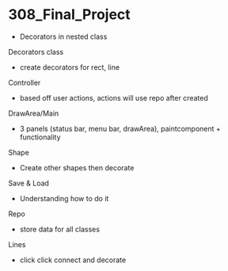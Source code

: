 # 308_Final_Project

- Decorators in nested class

Decorators class
- create decorators for rect, line

Controller
- based off user actions, actions will use repo after created

DrawArea/Main
- 3 panels (status bar, menu bar, drawArea), paintcomponent + functionality

Shape
- Create other shapes then decorate

Save & Load
- Understanding how to do it

Repo
- store data for all classes

Lines
- click click connect and decorate
